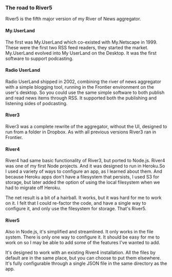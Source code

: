 ### The road to River5

River5 is the fifth major version of my River of News aggregator.

#### My.UserLand

The first was My.UserLand which co-existed with My.Netscape in 1999. These were the first two RSS feed readers, they started the market. My.UserLand evolved into My UserLand on the Desktop. It was the first software to support podcasting. 

#### Radio UserLand

Radio UserLand shipped in 2002, combining the river of news aggregator with a simple blogging tool, running in the Frontier environment on the user's desktop. So you could use the same simple software to both publish and read news items through RSS. It supported both the publishing and listening sides of podcasting. 

#### River3

River3 was a complete rewrite of the aggregator, without the UI, designed to run from a folder in Dropbox. As with all previous versions River3 ran in Frontier.

#### River4

River4 had same basic functionality of River3, but ported to Node.js. River4 was one of my first Node projects. And it was designed to run in Heroku.So I used a variety of ways to configure an app, as I learned about them. And because Heroku apps don't have a filesystem that persists, I used S3 for storage, but later added the option of using the local filesystem when we had to migrate off Heroku.

The net result is a bit of a hairball. It works, but it was hard for me to work on it. I felt that I could re-factor the code, and have a single way to configure it, and only use the filesystem for storage. That's River5.

#### River5

Also in Node.js, it's simplified and streamlined. It only works in the file system. There is only one way to configure it. It should be easy for me to work on so I may be able to add some of the features I've wanted to add. 

It's designed to work with an existing River4 installation. All the files by default are in the same place, but you can choose to put them elsewhere. It's fully configurable through a single JSON file in the same directory as the app. 

